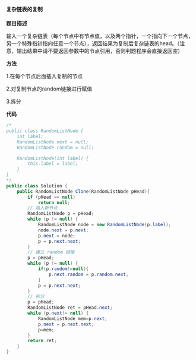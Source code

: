 #### 复杂链表的复制

**题目描述**

输入一个复杂链表（每个节点中有节点值，以及两个指针，一个指向下一个节点，另一个特殊指针指向任意一个节点），返回结果为复制后复杂链表的head。（注意，输出结果中请不要返回参数中的节点引用，否则判题程序会直接返回空）

**方法**

1.在每个节点后面插入复制的节点

2.对复制节点的random链接进行赋值

3.拆分

**代码**

```java
/*
public class RandomListNode {
    int label;
    RandomListNode next = null;
    RandomListNode random = null;

    RandomListNode(int label) {
        this.label = label;
    }
}
*/
public class Solution {
    public RandomListNode Clone(RandomListNode pHead){
        if (pHead == null)
            return null;
        // 插入新节点
        RandomListNode p = pHead;
        while (p != null) {
            RandomListNode node = new RandomListNode(p.label);
            node.next = p.next;
            p.next = node;
            p = p.next.next;
        }
        // 建立 random 链接
        p = pHead;
        while (p != null) {
            if(p.random!=null){
                p.next.random = p.random.next;
            }
            p = p.next.next;
        }
        // 拆分
        p = pHead;
        RandomListNode ret = pHead.next;
        while (p.next!= null) {
            RandomListNode mem=p.next;
            p.next = p.next.next;
            p=mem;
        }
        return ret;
    }
}
```
